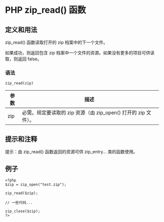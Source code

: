 # PHP zip_read() 函数



## 定义和用法

zip_read() 函数读取打开的 zip 档案中的下一个文件。

如果成功，则返回包含 zip 档案中一个文件的资源。如果没有更多的项目可供读取，则返回 false。

### 语法

```
zip_read(zip)
```

| 参数 | 描述 |
| --- | --- |
| zip | 必需。规定要读取的 zip 资源（由 zip_open() 打开的 zip 文件）。 |

## 提示和注释

提示：由 zip_read() 函数返回的资源可供 zip_entry... 类的函数使用。

## 例子

```
<?php
$zip = zip_open("test.zip");

zip_read($zip);

// 一些代码...

zip_close($zip);
?>
```



